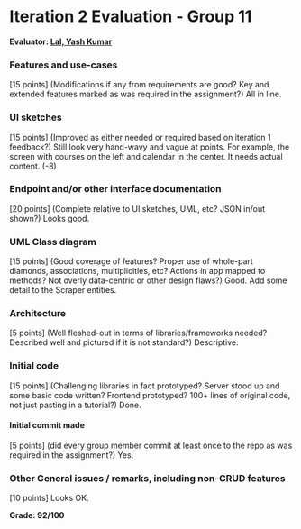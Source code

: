 # Iteration 2 Evaluation - Group 11

**Evaluator: [Lal, Yash Kumar](mailto:yash@jhu.edu)**

### Features and use-cases
[15 points]  (Modifications if any from requirements are good?  Key and extended features marked as was required in the assignment?)
All in line.

### UI sketches
[15 points]  (Improved as either needed or required based on iteration 1 feedback?)
Still look very hand-wavy and vague at points. For example, the screen with courses on the left and calendar in the center. It needs actual content. (-8)

### Endpoint and/or other interface documentation
[20 points]  (Complete relative to UI sketches, UML, etc?  JSON in/out shown?)
Looks good.

### UML Class diagram
[15 points]  (Good coverage of features?  Proper use of whole-part diamonds, associations, multiplicities, etc?  Actions in app mapped to methods? Not overly data-centric or other design flaws?)
Good. Add some detail to the Scraper entities.

### Architecture
[5 points]  (Well fleshed-out in terms of libraries/frameworks needed?  Described well and pictured if it is not standard?)
Descriptive.

### Initial code
[15 points]  (Challenging libraries in fact prototyped?  Server stood up and some basic code written?  Frontend prototyped? 100+ lines of original code, not just pasting in a tutorial?)
Done.

#### Initial commit made
[5 points]  (did every group member commit at least once to the repo as was required in the assignment?)
Yes.

### Other General issues / remarks, including non-CRUD features
[10 points]
Looks OK.

**Grade: 92/100**

